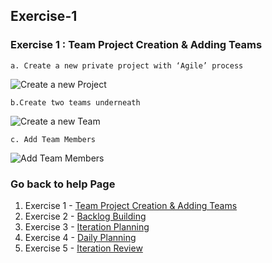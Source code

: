 ## Exercise-1

### Exercise 1 : Team Project Creation & Adding Teams

    a. Create a new private project with ‘Agile’ process

![Create a new Project](images/create-new-project.GIF)

    b.Create two teams underneath

![Create a new Team](images/create-new-team.GIF)

    c. Add Team Members


![Add Team Members](images/add-team-members.GIF)


### Go back to help Page

1. Exercise 1 - [Team Project Creation & Adding Teams](https://github.com/Imranonline/ado-help/blob/master/exercise-1.md)
2. Exercise 2 - [Backlog Building](https://github.com/Imranonline/ado-help/blob/master/exercise-2.md)
3. Exercise 3 - [Iteration Planning](https://github.com/Imranonline/ado-help/blob/master/exercise-3.md)
4. Exercise 4 - [Daily Planning](https://github.com/Imranonline/ado-help/blob/master/exercise-4.md)
5. Exercise 5 - [Iteration Review](https://github.com/Imranonline/ado-help/blob/master/exercise-5.md)
